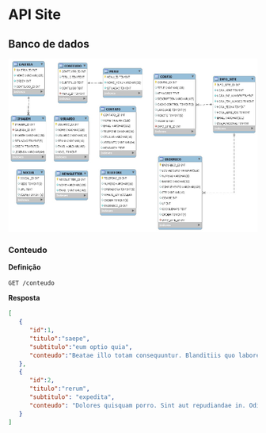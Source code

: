 # API Site 

## Banco de dados

![Banco de Dados](database.jpeg)

### Conteudo

**Definição**

`GET /conteudo`

**Resposta**
```json
[
   {
      "id":1,
      "titulo":"saepe",
      "subtitulo":"eum optio quia",   
      "conteudo":"Beatae illo totam consequuntur. Blanditiis quo labore minus ullam temporibus commodi."
   },
   {
      "id":2,
      "titulo":"rerum",      
      "subtitulo": "expedita",
      "conteudo": "Dolores quisquam porro. Sint aut repudiandae in. Odit natus ut rerum. Illo corporis rerum. Quia vitae occaecati eveniet voluptatum atque exercitationem sunt magnam optio."
   }
]
```
